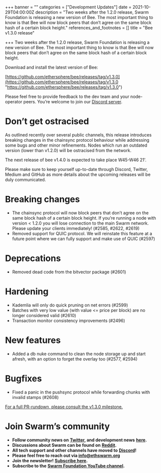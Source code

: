 +++
banner = ""
categories = ["Development Updates"]
date = 2021-10-29T04:00:00Z
description = "Two weeks after the 1.2.0 release, Swarm Foundation is releasing a new version of Bee. The most important thing to know is that Bee will now block peers that don’t agree on the same block hash of a certain block height."
references_and_footnotes = []
title = "Bee v1.3.0 release"

+++
Two weeks after the 1.2.0 release, Swarm Foundation is releasing a new version of Bee. The most important thing to know is that Bee will now block peers that don’t agree on the same block hash of a certain block height.

Download and install the latest version of Bee:

[https://github.com/ethersphere/bee/releases/tag/v1.3.0](https://github.com/ethersphere/bee/releases/tag/v1.3.0 "https://github.com/ethersphere/bee/releases/tag/v1.3.0")

Please feel free to provide feedback to the dev team and your node-operator peers. You’re welcome to join our [Discord server](https://discord.gg/bpQ3sUpHBm).

# Don’t get ostracised

As outlined recently over several public channels, this release introduces breaking changes in the chainsync protocol behaviour while addressing some bugs and other minor refinements. Nodes which run an outdated version (lower than v1.2.0) will be ostracised from the network.

The next release of bee v1.4.0 is expected to take place W45-W46 21'.

Please make sure to keep yourself up-to-date through Discord, Twitter, Medium and GitHub as more details about the upcoming releases will be duly communicated.

# Breaking changes

* The chainsync protocol will now block peers that don’t agree on the same block hash of a certain block height. If you’re running a node with version < 1.2.0 you will lose connection to the main Swarm network. Please update your clients immediately! (#2585, #2622, #2619)
* Removed support for QUIC protocol. We will reinstate this feature at a future point where we can fully support and make use of QUIC (#2597)

# Deprecations

* Removed dead code from the bitvector package (#2601)

# Hardening

* Kademlia will only do quick pruning on net errors (#2599)
* Batches with very low value (with value <= price per block) are no longer considered valid (#2610)
* Transaction monitor consistency improvements (#2496)

# New features

* Added a db nuke command to clean the node storage up and start afresh, with an option to forget the overlay too (#2577, #2594)

# Bugfixes

* Fixed a panic in the pushsync protocol while forwarding chunks with invalid stamps (#2608)

[For a full PR-rundown, please consult the v1.3.0 milestone.](https://github.com/ethersphere/bee/releases/tag/v1.3.0)

# Join Swarm’s community

* **Follow community news on** [**Twitter**](https://twitter.com/ethswarmhive)**, and development news** [**here**](https://twitter.com/ethswarm)**.**
* **Discussions about Swarm can be found on** [**Reddit**](https://www.reddit.com/r/ethswarm/)**.**
* **All tech support and other channels have moved to** [**Discord**](https://discord.gg/wdghaQsGq5)**!**
* **Please feel free to reach out via info@ethswarm.org**
* **Join the newsletter!** [**Subscribe here**](https://www.ethswarm.org/newsletter.html)**.**
* **Subscribe to the** [**Swarm Foundation YouTube channel**](https://www.youtube.com/channel/UCu6ywn9MTqdREuE6xuRkskA/videos)**.**